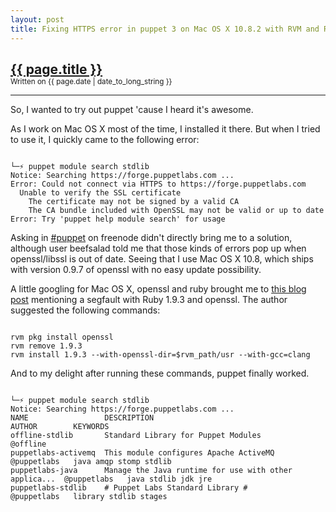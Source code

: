 ```yaml
---
layout: post
title: Fixing HTTPS error in puppet 3 on Mac OS X 10.8.2 with RVM and Ruby 1.9.3
---
```

<h2 style="margin-bottom:0">
  <a itemprop="name" href="{{ page.url }}">{{ page.title }}</a>
</h2>
<sub>Written on <span itemprop="datePublished">{{ page.date | date_to_long_string }}</span></sub><hr />

So, I wanted to try out puppet 'cause I heard it's awesome.

As I work on Mac OS X most of the time, I installed it there.
But when I tried to use it, I quickly came to the following error:
<pre><code>
└─⚡︎ puppet module search stdlib
Notice: Searching https://forge.puppetlabs.com ...
Error: Could not connect via HTTPS to https://forge.puppetlabs.com
  Unable to verify the SSL certificate
    The certificate may not be signed by a valid CA
    The CA bundle included with OpenSSL may not be valid or up to date
Error: Try 'puppet help module search' for usage
</code></pre>

Asking in [#puppet](irc://irc.freenode.org/puppet) on freenode didn't directly bring me to a solution, although user beefsalad told me that those kinds of errors pop up when openssl/libssl is out of date.
Seeing that I use Mac OS X 10.8, which ships with version 0.9.7 of openssl with no easy update possibility.

A little googling for Mac OS X, openssl and ruby brought me to [this blog post](http://www.rojotek.com/blog/2012/01/20/how-to-get-openssl-in-ruby-1-9-3-working-on-osx-10-7-fixing-the-segmentation-fault-with-ruby-openssl/) mentioning a segfault with Ruby 1.9.3 and openssl.
The author suggested the following commands:
<pre><code>
rvm pkg install openssl
rvm remove 1.9.3
rvm install 1.9.3 --with-openssl-dir=$rvm_path/usr --with-gcc=clang
</code></pre>

And to my delight after running these commands, puppet finally worked.
<pre><code>
└─⚡︎ puppet module search stdlib
Notice: Searching https://forge.puppetlabs.com ...
NAME                 DESCRIPTION                                            AUTHOR        KEYWORDS                  
offline-stdlib       Standard Library for Puppet Modules                    @offline                                
puppetlabs-activemq  This module configures Apache ActiveMQ                 @puppetlabs   java amqp stomp stdlib    
puppetlabs-java      Manage the Java runtime for use with other applica...  @puppetlabs   java stdlib jdk jre       
puppetlabs-stdlib    # Puppet Labs Standard Library #                       @puppetlabs   library stdlib stages   
</code></pre>
